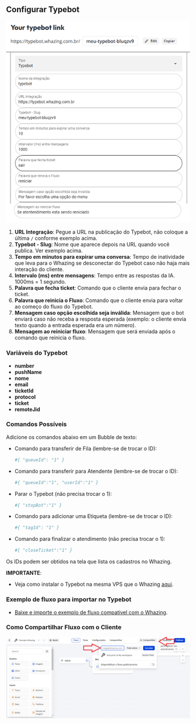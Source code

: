 ## Configurar Typebot 

![print](configurartypebot.png)
![print](configurarwhazingtype.png)

1. **URL Integração**: Pegue a URL na publicação do Typebot, não coloque a última `/` conforme exemplo acima.
2. **Typebot - Slug**: Nome que aparece depois na URL quando você publica. Ver exemplo acima.
3. **Tempo em minutos para expirar uma conversa**: Tempo de inatividade que leva para o Whazing se desconectar do Typebot caso não haja mais interação do cliente.
4. **Intervalo (ms) entre mensagens**: Tempo entre as respostas da IA. 1000ms = 1 segundo.
5. **Palavra que fecha ticket**: Comando que o cliente envia para fechar o ticket.
6. **Palavra que reinicia o Fluxo**: Comando que o cliente envia para voltar ao começo do fluxo do Typebot.
7. **Mensagem caso opção escolhida seja inválida**: Mensagem que o bot enviará caso não receba a resposta esperada (exemplo: o cliente envia texto quando a entrada esperada era um número).
8. **Mensagem ao reiniciar fluxo**: Mensagem que será enviada após o comando que reinicia o fluxo.

### Variáveis do Typebot

- **number**
- **pushName**
- **nome**
- **email**
- **ticketId**
- **protocol**
- **ticket**
- **remoteJid**

### Comandos Possíveis

Adicione os comandos abaixo em um Bubble de texto:

- Comando para transferir de Fila (lembre-se de trocar o ID):
   ```bash
   #{ "queueId": "1" }
   ```
- Comando para transferir para Atendente (lembre-se de trocar o ID):
   ```bash
   #{ "queueId":"1", "userId":"1" }
   ```
- Parar o Typebot (não precisa trocar o 1):
   ```bash
   #{ "stopBot":"1" }
   ```
- Comando para adicionar uma Etiqueta (lembre-se de trocar o ID):
   ```bash
   #{ "tagId": "1" }
   ```
- Comando para finalizar o atendimento (não precisa trocar o 1):
   ```bash
   #{ "closeTicket":"1" }
   ```

Os IDs podem ser obtidos na tela que lista os cadastros no Whazing.

**IMPORTANTE**: 
- Veja como instalar o Typebot na mesma VPS que o Whazing [aqui](Comoinstalar.md).

### Exemplo de fluxo para importar no Typebot

- [Baixe e importe o exemplo de fluxo compatível com o Whazing](exemplo-fluxo-typebot.json).

### Como Compartilhar Fluxo com o Cliente

![print](compartilharfluxo.png)
